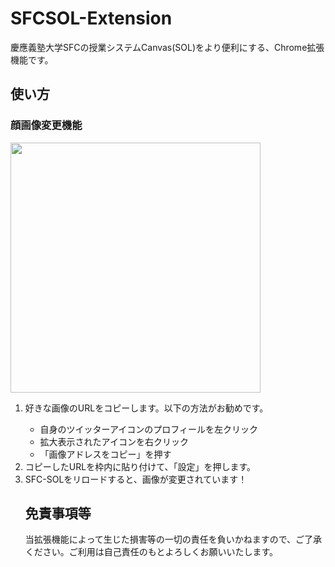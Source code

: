 # SFCSOL-Extension
慶應義塾大学SFCの授業システムCanvas(SOL)をより便利にする、Chrome拡張機能です。

## 使い方
### 顔画像変更機能
<img src="https://user-images.githubusercontent.com/71854970/162950131-a5571b2c-a277-4788-9df6-6c1f5b583b32.png" width=400px>
<ol>
  <li>好きな画像のURLをコピーします。以下の方法がお勧めです。</li>
  <ul>
   <li>自身のツイッターアイコンのプロフィールを左クリック</li>
   <li>拡大表示されたアイコンを右クリック</li>
   <li>「画像アドレスをコピー」を押す</li>
  </ul>
  <li>コピーしたURLを枠内に貼り付けて、「設定」を押します。</li>
  <li>SFC-SOLをリロードすると、画像が変更されています！</li>
  
  ## 免責事項等
当拡張機能によって生じた損害等の一切の責任を負いかねますので、ご了承ください。ご利用は自己責任のもとよろしくお願いいたします。

